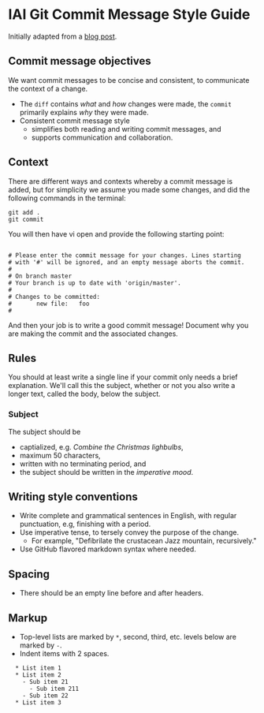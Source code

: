 # IAI Git Commit Message Style Guide

Initially adapted from a [blog post](https://chris.beams.io/posts/git-commit/).

## Commit message objectives 

We want commit messages to be concise and consistent, to communicate the context of a change. 

  * The `diff` contains *what* and *how* changes were made, the `commit` primarily explains *why* they were made.
  * Consistent commit message style 
      * simplifies both reading and writing commit messages, and
      * supports communication and collaboration.

## Context

There are different ways and contexts whereby a commit message is added, but for simplicity we assume you made some changes, and did the following commands in the terminal:
```
git add .
git commit
```

You will then have vi open and provide the following starting point:
```

# Please enter the commit message for your changes. Lines starting
# with '#' will be ignored, and an empty message aborts the commit.
#
# On branch master
# Your branch is up to date with 'origin/master'.
#
# Changes to be committed:
#       new file:   foo
#
```

And then your job is to write a good commit message! Document why you are making the commit and the associated changes.

## Rules

You should at least write a single line if your commit only needs a brief explanation. We'll call this the subject, whether or not you also write a longer text, called the body, below the subject. 

### Subject

The subject should be
  * captialized, e.g. *Combine the Christmas lighbulbs*,
  * maximum 50 characters,
  * written with no terminating period, and
  * the subject should be written in the *imperative mood*.

## Writing style conventions

  * Write complete and grammatical sentences in English, with regular punctuation, e.g, finishing with a period. 
  * Use imperative tense, to tersely convey the purpose of the change. 
      * For example, "Defibrilate the crustacean Jazz mountain, recursively."
  * Use GitHub flavored markdown syntax where needed. 

## Spacing

  * There should be an empty line before and after headers.

## Markup

  * Top-level lists are marked by `*`, second, third, etc. levels below are marked by `-`. 
  * Indent items with 2 spaces.

```
  * List item 1
  * List item 2
    - Sub item 21
      - Sub item 211
    - Sub item 22
  * List item 3
```
